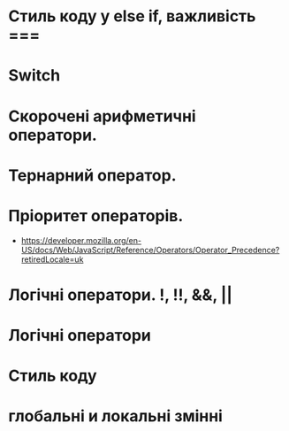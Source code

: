 # Стиль коду у else if, важливість ===
# Switch
# Скорочені арифметичні оператори.
# Тернарний оператор.
# Пріоритет операторів.
- https://developer.mozilla.org/en-US/docs/Web/JavaScript/Reference/Operators/Operator_Precedence?retiredLocale=uk
# Логічні оператори. !, !!, &&, ||
# Логічні оператори

# Стиль коду
# глобальні и локальні змінні